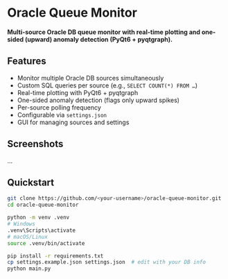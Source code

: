# Oracle Queue Monitor

**Multi-source Oracle DB queue monitor with real-time plotting and one-sided (upward) anomaly detection (PyQt6 + pyqtgraph).**

## Features
- Monitor multiple Oracle DB sources simultaneously
- Custom SQL queries per source (e.g., `SELECT COUNT(*) FROM …`)
- Real-time plotting with PyQt6 + pyqtgraph
- One-sided anomaly detection (flags only upward spikes)
- Per-source polling frequency
- Configurable via `settings.json`
- GUI for managing sources and settings

## Screenshots
...

## Quickstart
```bash
git clone https://github.com/<your-username>/oracle-queue-monitor.git
cd oracle-queue-monitor

python -m venv .venv
# Windows
.venv\Scripts\activate
# macOS/Linux
source .venv/bin/activate

pip install -r requirements.txt
cp settings.example.json settings.json  # edit with your DB info
python main.py
